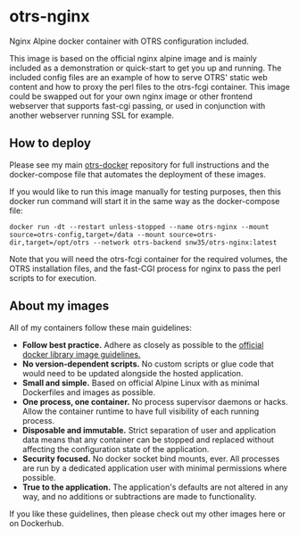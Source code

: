 # otrs-nginx
Nginx Alpine docker container with OTRS configuration included.

This image is based on the official nginx alpine image and is mainly included as a demonstration or quick-start to get you up and running. The included config files are an example of how to serve OTRS' static web content and how to proxy the perl files to the otrs-fcgi container. This image could be swapped out for your own nginx image or other frontend webserver that supports fast-cgi passing, or used in conjunction with another webserver running SSL for example.

## How to deploy

Please see my main [otrs-docker][1] repository for full instructions and the docker-compose file that automates the deployment of these images.

If you would like to run this image manually for testing purposes, then this docker run command will start it in the same way as the docker-compose file:
```
docker run -dt --restart unless-stopped --name otrs-nginx --mount source=otrs-config,target=/data --mount source=otrs-dir,target=/opt/otrs --network otrs-backend snw35/otrs-nginx:latest
```
Note that you will need the otrs-fcgi container for the required volumes, the OTRS installation files, and the fast-CGI process for nginx to pass the perl scripts to for execution.


## About my images

All of my containers follow these main guidelines:

 * __Follow best practice.__ Adhere as closely as possible to the [official docker library image guidelines.](https://github.com/docker-library/official-images)
 * __No version-dependent scripts.__ No custom scripts or glue code that would need to be updated alongside the hosted application.
 * __Small and simple.__ Based on official Alpine Linux with as minimal Dockerfiles and images as possible.
 * __One process, one container.__ No process supervisor daemons or hacks. Allow the container runtime to have full visibility of each running process.
 * __Disposable and immutable.__ Strict separation of user and application data means that any container can be stopped and replaced without affecting the configuration state of the application.
 * __Security focused.__ No docker socket bind mounts, ever. All processes are run by a dedicated application user with minimal permissions where possible.
 * __True to the application.__ The application's defaults are not altered in any way, and no additions or subtractions are made to functionality.

If you like these guidelines, then please check out my other images here or on Dockerhub.

[1]: https://github.com/snw35/otrs-docker

